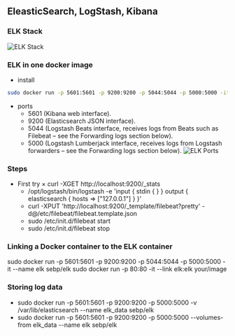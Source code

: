 ## EleasticSearch, LogStash, Kibana
### ELK Stack
![ELK Stack](https://assets.digitalocean.com/articles/elk/elk-infrastructure.png)

### ELK in one docker image
* install
```BASH
sudo docker run -p 5601:5601 -p 9200:9200 -p 5044:5044 -p 5000:5000 -it --name elk sebp/elk
```
* ports
  * 5601 (Kibana web interface).
  * 9200 (Elasticsearch JSON interface).
  * 5044 (Logstash Beats interface, receives logs from Beats such as Filebeat – see the Forwarding logs section below).
  * 5000 (Logstash Lumberjack interface, receives logs from Logstash forwarders – see the Forwarding logs section below).
![ELK Ports](http://i.imgur.com/wDertsM.png)

### Steps
+ First try
  × curl -XGET http://localhost:9200/_stats
  * /opt/logstash/bin/logstash -e 'input { stdin { } } output { elasticsearch { hosts => ["127.0.0.1"] } }'
  * curl -XPUT 'http://localhost:9200/_template/filebeat?pretty' -d@/etc/filebeat/filebeat.template.json
  * sudo /etc/init.d/filebeat start
  * sudo /etc/init.d/filebeat stop

### Linking a Docker container to the ELK container
sudo docker run -p 5601:5601 -p 9200:9200 -p 5044:5044 -p 5000:5000 -it --name elk sebp/elk
sudo docker run -p 80:80 -it --link elk:elk your/image

### Storing log data
* sudo docker run -p 5601:5601 -p 9200:9200 -p 5000:5000 -v /var/lib/elasticsearch --name elk_data sebp/elk
* sudo docker run -p 5601:5601 -p 9200:9200 -p 5000:5000 --volumes-from elk_data --name elk sebp/elk
